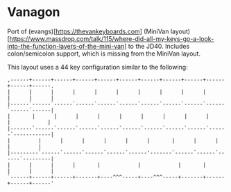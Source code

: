 Vanagon
===
Port of (evangs)[https://thevankeyboards.com] (MiniVan layout)[https://www.massdrop.com/talk/115/where-did-all-my-keys-go-a-look-into-the-function-layers-of-the-mini-van] to the JD40. Includes colon/semicolon support, which is missing from the MiniVan layout.

This layout uses a 44 key configuration similar to the following:

```
,------+------+------+------+------+------+------+------+------+------+------+------.
|      |      |      |      |      |      |      |      |      |      |      |      |
|------`------`------`------`------`------`------`------`------`------`------`------|
|       |      |      |      |      |      |      |      |      |      |            |
|-------`------`------`------`------`------`------`------`------`------`------------|
|         |      |      |      |      |      |       |      |      |      |         |
|---------`------`------`------`------`------'-------`------`------`------`---------|
|      |      |      |       |            |            |       |      |      |      |
`------+------+------+-------+----^^^-----+----^^^-----+-------+------+------+------'
```
